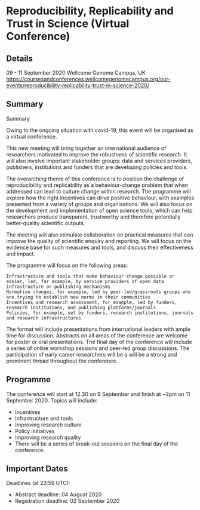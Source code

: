 # Reproducibility, Replicability and Trust in Science (Virtual Conference)

## Details
09 - 11 September 2020 Wellcome Genome Campus, UK
https://coursesandconferences.wellcomegenomecampus.org/our-events/reproducibility-replicability-trust-in-science-2020/

## Summary 
Summary

Owing to the ongoing situation with covid-19, this event will be organised as a virtual conference.

This new meeting will bring together an international audience of researchers motivated to improve the robustness of scientific research. It will also involve important stakeholder groups: data and services providers, publishers, institutions and funders that are developing policies and tools.

The overarching theme of this conference is to position the challenge of reproducibility and replicability as a behaviour-change problem that when addressed can lead to culture change within research. The programme will explore how the right incentives can drive positive behaviour, with examples presented from a variety of groups and organisations. We will also focus on the development and implementation of open science tools, which can help researchers produce transparent, trustworthy and therefore potentially better-quality scientific outputs.

The meeting will also stimulate collaboration on practical measures that can improve the quality of scientific enquiry and reporting. We will focus on the evidence base for such measures and tools, and discuss their effectiveness and impact.

The programme will focus on the following areas:

    Infrastructure and tools that make behaviour change possible or easier, led, for example, by service providers of open data infrastructure or publishing mechanisms
    Normative changes, for example, led by peer-led/grassroots groups who are trying to establish new norms in their communities
    Incentives and research assessment, for example, led by funders, research institutions, and publishing platforms/journals
    Policies, for example, set by funders, research institutions, journals and research infrastructures

The format will include presentations from international leaders with ample time for discussion. Abstracts on all areas of the conference are welcome for poster or oral presentations. The final day of the conference will include a series of online workshop sessions and peer-led group discussions. The participation of early career researchers will be a will be a strong and prominent thread throughout the conference.

## Programme
The conference will start at 12.30 on 9 September and finish at ~2pm on 11 September 2020.
Topics will include:
* Incentives
* Infrastructure and tools
* Improving research culture
* Policy initiatives
* Improving research quality
* There will be a series of break-out sessions on the final day of the conference.

## Important Dates
Deadlines (at 23:59 UTC):
* Abstract deadline: 04 August 2020
* Registration deadline: 02 September 2020

